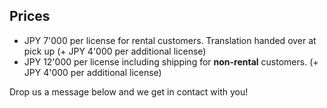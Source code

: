 ## Prices

- JPY 7'000 per license for rental customers. Translation handed over at pick up
(+ JPY 4'000 per additional license)
- JPY 12'000 per license including shipping for **non-rental** customers.
(+ JPY 4'000 per additional license)

Drop us a message below and we get in contact with you!
